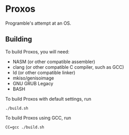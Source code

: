 Proxos
======

Programble's attempt at an OS.

Building
--------

To build Proxos, you will need:

 * NASM (or other compatible assembler)
 * clang (or other compatible C compiler, such as GCC)
 * ld (or other compatible linker)
 * mkiso/genisoimage
 * GNU GRUB Legacy
 * BASH

To build Proxos with default settings, run

    ./build.sh

To build Proxos using GCC, run

    CC=gcc ./build.sh
